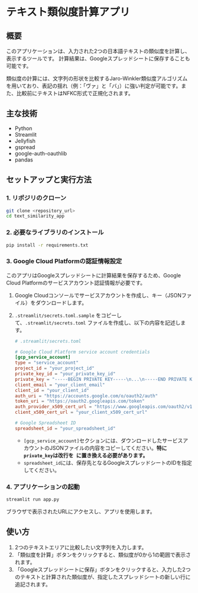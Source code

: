 # テキスト類似度計算アプリ

## 概要

このアプリケーションは、入力された2つの日本語テキストの類似度を計算し、表示するツールです。
計算結果は、Googleスプレッドシートに保存することも可能です。

類似度の計算には、文字列の形状を比較するJaro-Winkler類似度アルゴリズムを用いており、表記の揺れ（例：「ヴァ」と「バ」）に強い判定が可能です。また、比較前にテキストはNFKC形式で正規化されます。

## 主な技術

- Python
- Streamlit
- Jellyfish
- gspread
- google-auth-oauthlib
- pandas

## セットアップと実行方法

### 1. リポジリのクローン

```bash
git clone <repository_url>
cd text_similarity_app
```

### 2. 必要なライブラリのインストール

```bash
pip install -r requirements.txt
```

### 3. Google Cloud Platformの認証情報設定

このアプリはGoogleスプレッドシートに計算結果を保存するため、Google Cloud Platformのサービスアカウント認証情報が必要です。

1.  Google Cloudコンソールでサービスアカウントを作成し、キー（JSONファイル）をダウンロードします。
2.  `.streamlit/secrets.toml.sample` をコピーして、`.streamlit/secrets.toml` ファイルを作成し、以下の内容を記述します。

    ```toml
    # .streamlit/secrets.toml

    # Google Cloud Platform service account credentials
    [gcp_service_account]
    type = "service_account"
    project_id = "your_project_id"
    private_key_id = "your_private_key_id"
    private_key = "-----BEGIN PRIVATE KEY-----\n...\n-----END PRIVATE KEY-----\n"
    client_email = "your_client_email"
    client_id = "your_client_id"
    auth_uri = "https://accounts.google.com/o/oauth2/auth"
    token_uri = "https://oauth2.googleapis.com/token"
    auth_provider_x509_cert_url = "https://www.googleapis.com/oauth2/v1/certs"
    client_x509_cert_url = "your_client_x509_cert_url"

    # Google Spreadsheet ID
    spreadsheet_id = "your_spreadsheet_id"
    ```

    - `[gcp_service_account]`セクションには、ダウンロードしたサービスアカウントのJSONファイルの内容をコピーしてください。**特に`private_key`は改行を`
`に置き換える必要があります。**
    - `spreadsheet_id`には、保存先となるGoogleスプレッドシートのIDを指定してください。

### 4. アプリケーションの起動

```bash
streamlit run app.py
```

ブラウザで表示されたURLにアクセスし、アプリを使用します。

## 使い方

1.  2つのテキストエリアに比較したい文字列を入力します。
2.  「類似度を計算」ボタンをクリックすると、類似度が0から1の範囲で表示されます。
3.  「Googleスプレッドシートに保存」ボタンをクリックすると、入力した2つのテキストと計算された類似度が、指定したスプレッドシートの新しい行に追記されます。